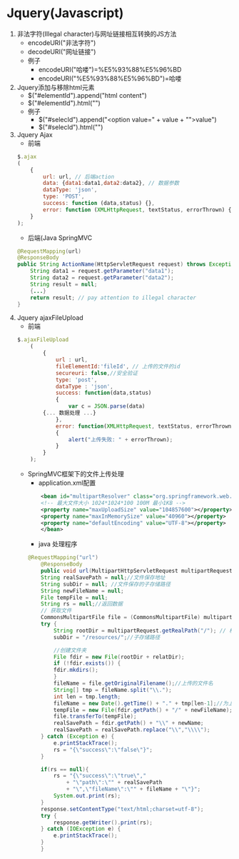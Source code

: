 # Jquery(Javascript)
1. 非法字符(Illegal character)与网址链接相互转换的JS方法
	+ encodeURI("非法字符")
	+ decodeURI("网址链接")
	+ 例子
		+ encodeURI("哈喽")=%E5%93%88%E5%96%BD
		+ encodeURI("%E5%93%88%E5%96%BD")=哈喽
2. Jquery添加与移除html元素
	+ $("#elementId").append("html content")
	+ $("#elementId").html("")
	+ 例子
		+ $("#selecId").append("<option value=\" + value + "\">value</option>")
		+ $("#selecId").html("")
3. Jquery Ajax
	+ 前端
	```js
	$.ajax
    (
        {
            url: url, // 后端action
            data: {data1:data1,data2:data2}, // 数据参数
            dataType: 'json',
            type: 'POST',
            success: function (data,status) {},
            error: function (XMLHttpRequest, textStatus, errorThrown) {}
        }
    );
    ```
    + 后端(Java SpringMVC
    ```java
   	@RequestMapping(url)
    @ResponseBody
    public String ActionName(HttpServletRequest request) throws Exception {
        String data1 = request.getParameter("data1");
        String data2 = request.getParameter("data2");
        String result = null;
        {...}
        return result; // pay attention to illegal character
    }
    ```
4. Jquery ajaxFileUpload
	+ 前端
	```js
	$.ajaxFileUpload
        (
            {
                url : url,
                fileElementId:'fileId', // 上传的文件的id
                secureuri: false,//安全验证
                type: 'post',
                dataType : 'json',
                success: function(data,status)
                {
                    var c = JSON.parse(data)
		    {... 数据处理 ...}
                },
                error: function(XMLHttpRequest, textStatus, errorThrown)
                {
                    alert("上传失败: " + errorThrown);
                }
            }
        );
	```
	+ SpringMVC框架下的文件上传处理
		+ application.xml配置
		```xml
		    <bean id="multipartResolver" class="org.springframework.web.multipart.commons.CommonsMultipartResolver">
			<!-- 最大文件大小 1024*1024*100 100M 最小1KB -->
			<property name="maxUploadSize" value="104857600"></property>
			<property name="maxInMemorySize" value="40960"></property>
			<property name="defaultEncoding" value="UTF-8"></property>
		    </bean>
		```
		+ java 处理程序
		```java
		@RequestMapping("url")
		    @ResponseBody
		    public void url(MultipartHttpServletRequest multipartRequest, HttpServletResponse response){
			String realSavePath = null;//文件保存地址
			String subDir = null; //文件保存的子存储路径
			String newFileName = null;
			File tempFile = null;
			String rs = null;//返回数据
			// 获取文件
			CommonsMultipartFile file = (CommonsMultipartFile) multipartRequest.getFile("fileName");//上传文件的name
			try {
			    String rootDir = multipartRequest.getRealPath("/"); // 根存储路径
			    subDir = "/resources/";//子存储路径

			    //创建文件夹
			    File fdir = new File(rootDir + relatDir);
			    if (!fdir.exists()) {
				fdir.mkdirs();
			    }
			    fileName = file.getOriginalFilename();//上传的文件名
			    String[] tmp = fileName.split("\\.");
			    int len = tmp.length;
			    fileName = new Date().getTime() + "." + tmp[len-1];//为上传的文件取一个唯一的文件名
			    tempFile = new File(fdir.getPath() + "/" + newFileName);
			    file.transferTo(tempFile);
			    realSavePath = fdir.getPath() + "\\" + newName;
			    realSavePath = realSavePath.replace("\\","\\\\");
			} catch (Exception e) {
			    e.printStackTrace();
			    rs = "{\"success\":\"false\"}";
			}

			if(rs == null){
			    rs = "{\"success\":\"true\","
				    + "\"path\":\"" + realSavePath
				    + "\",\"fileName\":\"" + fileName + "\"}";
			    System.out.print(rs);
			}
			response.setContentType("text/html;charset=utf-8");
			try {
			    response.getWriter().print(rs);
			} catch (IOException e) {
			    e.printStackTrace();
			}
		    }
		```		
